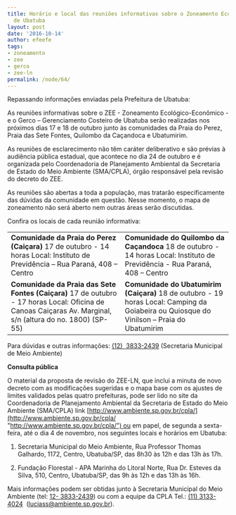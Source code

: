 ```yaml
---
title: Horário e local das reuniões informativas sobre o Zoneamento Ecológico-Econômico
  de Ubatuba
layout: post
date: '2016-10-14'
author: efeefe
tags:
- zoneamento
- zee
- gerco
- zee-ln
permalink: /node/64/
---
```


Repassando informações enviadas pela Prefeitura de Ubatuba:

As reuniões informativas sobre o ZEE - Zoneamento Ecológico-Econômico - e o Gerco – Gerenciamento Costeiro de Ubatuba serão realizadas nos próximos dias 17 e 18 de outubro junto às comunidades da Praia do Perez, Praia das Sete Fontes, Quilombo da Caçandoca e Ubatumirim.

As reuniões de esclarecimento não têm caráter deliberativo e são prévias à audiência pública estadual, que acontece no dia 24 de outubro e é organizada pelo Coordenadoria de Planejamento Ambiental da Secretaria de Estado do Meio Ambiente (SMA/CPLA), órgão responsável pela revisão do decreto do ZEE.

As reuniões são abertas a toda a população, mas tratarão especificamente das dúvidas da comunidade em questão. Nesse momento, o mapa de zoneamento não será aberto nem outras áreas serão discutidas.

Confira os locais de cada reunião informativa:

|  |  |
| --- | --- |
| **Comunidade da Praia do Perez (Caiçara)**  17 de outubro - 14 horas  Local: Instituto de Previdência – Rua Paraná, 408 – Centro | **Comunidade do Quilombo da Caçandoca**  18 de outubro - 14 horas  Local: Instituto de Previdência - Rua Paraná, 408 – Centro |
| **Comunidade da Praia das Sete Fontes (Caiçara)**  17 de outubro - 17 horas  Local: Oficina de Canoas Caiçaras  Av. Marginal, s/n (altura do no. 1800) (SP-55) | **Comunidade do Ubatumirim (Caiçara)**  18 de outubro - 19 horas  Local: Camping da Goiabeira ou Quiosque do Vinilson – Praia do Ubatumirim |

Para dúvidas e outras informações: [(12)  3833-2439](tel:%2812%29%20%C2%A03833-2439 "tel:%2812%29%20%C2%A03833-2439") (Secretaria Municipal de Meio Ambiente)

**Consulta pública**

O material da proposta de revisão do ZEE-LN, que inclui a minuta de novo decreto com as modificações sugeridas e o mapa base com os ajustes de limites validados pelas quatro prefeituras, pode ser lido no site da Coordenadoria de Planejamento Ambiental da Secretaria de Estado do Meio Ambiente (SMA/CPLA) link [http://www.ambiente.sp.gov.br/cpla/](http://www.ambiente.sp.gov.br/cpla/ "http://www.ambiente.sp.gov.br/cpla/") ou em papel, de segunda a sexta-feira, até o dia 4 de novembro, nos seguintes locais e horários em Ubatuba:

1. Secretaria Municipal do Meio Ambiente, Rua Professor Thomas Galhardo, 1172, Centro, Ubatuba/SP, das 8h30 às 12h e das 13h às 17h.

2. Fundação Florestal - APA Marinha do Litoral Norte, Rua Dr. Esteves da Silva, 510, Centro, Ubatuba/SP, das 9h às 12h e das 13h às 16h.

Mais informações podem ser obtidas junto à Secretaria Municipal do Meio Ambiente (tel: [12- 3833-2439](tel:12-%203833-2439 "tel:12-%203833-2439")) ou com a equipe da CPLA Tel.: [(11) 3133-4024](tel:%2811%29%203133-4024 "tel:%2811%29%203133-4024")  ([luciass@ambiente.sp.gov.br](mailto:luciass@ambiente.sp.gov.br "mailto:luciass@ambiente.sp.gov.br")).
